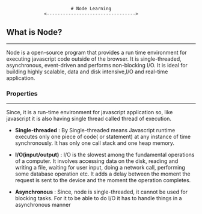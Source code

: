                             # Node Learning
                  <--------------------------------->

## What is Node?
----------------
Node is a open-source program that provides a run time environment for executing javascript code outside of the browser.
It is single-threaded, asynchronous, event-driven and performs non-blocking I/O.
It is ideal for building highly scalable, data and disk intensive,I/O and real-time application.

### Properties
------------
Since, it is a run-time environment for javascript application so, like javascript it is also having single thread called thread of execution.

- **Single-threaded** : By Single-threaded means Javascript runtime executes only  one piece of code( or statement) at any instance of time synchronously. It has only one call stack and one heap memory.

- **I/O(input/output)** : I/O is the slowest among the fundamental operations of a computer. It involves accessing data on the disk, reading and writing a file, waiting for user input, doing a network call, performing some database operation etc. It adds a delay between the moment the request is sent to the device and the moment the operation completes.



- **Asynchronous** : Since, node is single-threaded, it cannot be used for blocking tasks. For it to be able to do I/O it has to handle things in a asynchronous manner




              